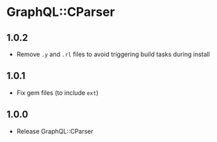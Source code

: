 # GraphQL::CParser


## 1.0.2

- Remove `.y` and `.rl` files to avoid triggering build tasks during install

## 1.0.1

- Fix gem files (to include `ext`)

## 1.0.0

- Release GraphQL::CParser
